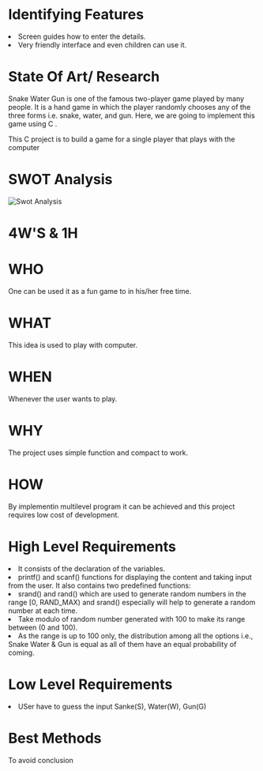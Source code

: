 # Identifying Features

<li> Screen guides how to enter the details.</li>
<li>  Very friendly interface and even children can use it.</li>

# State Of Art/ Research

Snake Water Gun is one of the famous two-player game played by many people. It is a hand game in which the player randomly chooses any of the three forms i.e. snake, water, and gun. Here, we are going to implement this game using C . 

This C project is to build a game for a single player that plays with the computer

# SWOT Analysis

![Swot Analysis](https://user-images.githubusercontent.com/98880912/153577257-873e1802-1b72-4d31-89a8-70874431c86e.jpg)

# 4W'S & 1H

# WHO
  One can be used it as a fun game to in his/her free time.
  
# WHAT
  This idea is used to play with computer.
  
# WHEN
  Whenever the user wants to play.
  
# WHY
  The project uses simple function and compact to work.
  
# HOW
  By implementin multilevel program it can be achieved and this project requires low cost of development.

# High Level Requirements
 
<li> It consists of the declaration of the variables. </li>
<li> printf() and scanf() functions for displaying the content and taking input from the user. It also contains  two predefined functions:</li>
<li> srand() and rand() which are used to generate random numbers in the range [0, RAND_MAX) and srand() especially will help to generate a random number at each time.</li>
<li> Take modulo of random number generated with 100 to make its range between (0 and 100).</li>
<li> As the range is up to 100 only, the distribution among all the options i.e., Snake Water & Gun is equal as all of them have an equal probability of coming.</li>

# Low Level Requirements

<li> USer have to guess the input Sanke(S), Water(W), Gun(G) </li>

# Best Methods

To avoid conclusion 

